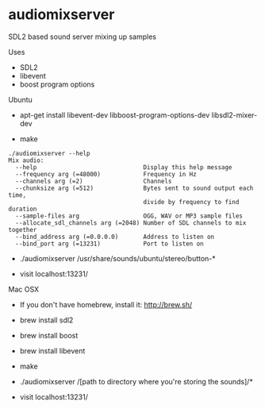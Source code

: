 # audiomixserver
SDL2 based sound server mixing up samples

Uses

- SDL2
- libevent
- boost program options

Ubuntu

- apt-get install libevent-dev libboost-program-options-dev libsdl2-mixer-dev

- make

```
./audiomixserver --help
Mix audio:
  --help                              Display this help message
  --frequency arg (=48000)            Frequency in Hz
  --channels arg (=2)                 Channels
  --chunksize arg (=512)              Bytes sent to sound output each time, 
                                      divide by frequency to find duration
  --sample-files arg                  OGG, WAV or MP3 sample files
  --allocate_sdl_channels arg (=2048) Number of SDL channels to mix together
  --bind_address arg (=0.0.0.0)       Address to listen on
  --bind_port arg (=13231)            Port to listen on
```

- ./audiomixserver /usr/share/sounds/ubuntu/stereo/button-*

- visit localhost:13231/

Mac OSX

- If you don't have homebrew, install it: http://brew.sh/

- brew install sdl2
- brew install boost
- brew install libevent

- make

- ./audiomixserver /[path to directory where you're storing the sounds]/*

- visit localhost:13231/

